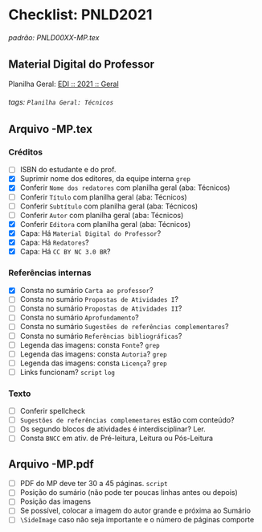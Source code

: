 # Checklist: PNLD2021

###### padrão: PNLD00XX-MP.tex

## Material Digital do Professor

Planilha Geral: [EDI :: 2021 :: Geral](https://docs.google.com/spreadsheets/d/1h7mPswvxidiKbSUMQb91VinhFlPQPDdHjJZs5d1uTa8/edit?usp=sharing)


###### tags: `Planilha Geral: Técnicos`

## Arquivo -MP.tex

### Créditos
- [ ] ISBN do estudante e do prof.
- [x] Suprimir nome dos editores, da equipe interna `grep`
- [x] Conferir `Nome dos redatores` com planilha geral (aba: Técnicos)
- [ ] Conferir `Título` com planilha geral (aba: Técnicos)
- [ ] Conferir `Subtítulo` com planilha geral (aba: Técnicos)
- [ ] Conferir `Autor` com planilha geral (aba: Técnicos)
- [x] Conferir `Editora` com planilha geral (aba: Técnicos)
- [x] Capa: Há `Material Digital do Professor`?
- [x] Capa: Há `Redatores`?
- [x] Capa: Há `CC BY NC 3.0 BR`?

### Referências internas
- [x] Consta no sumário `Carta ao professor`?
- [ ] Consta no sumário `Propostas de Atividades I`?
- [ ] Consta no sumário `Propostas de Atividades II`?
- [ ] Consta no sumário `Aprofundamento`?
- [ ] Consta no sumário `Sugestões de referências complementares`?
- [ ] Consta no sumário `Referências bibliográficas`?
- [ ] Legenda das imagens: consta `Fonte`? `grep`
- [ ] Legenda das imagens: consta `Autoria`? `grep`
- [ ] Legenda das imagens: consta `Licença`? `grep`
- [ ] Links funcionam? `script` `log`

### Texto
- [ ] Conferir spellcheck
- [ ] `Sugestões de referências complementares` estão com conteúdo? 
- [ ] Os segundo blocos de atividades é interdisciplinar? Ler. 
- [ ] Consta `BNCC` em ativ. de Pré-leitura, Leitura ou Pós-Leitura

## Arquivo -MP.pdf
- [ ] PDF do MP deve ter 30 a 45 páginas. `script`
- [ ] Posição do sumário (não pode ter poucas linhas antes ou depois)
- [ ] Posição das imagens
- [ ] Se possível, colocar a imagem do autor grande e próxima ao Sumário
- [ ] `\SideImage` caso não seja importante e o número de páginas comporte
